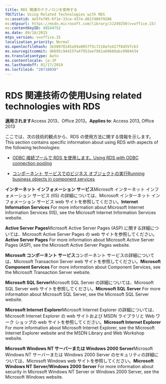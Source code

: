 ```yaml
---
title: RDS 関連のテクノロジを使用する
TOCTitle: Using Related Technologies with RDS
ms:assetid: 4e5fe705-6f1e-33ce-437e-d61fd86f9206
ms:mtpsurl: https://msdn.microsoft.com/library/JJ249250(v=office.15)
ms:contentKeyID: 48544752
ms.date: 09/18/2015
mtps_version: v=office.15
localization_priority: Normal
ms.openlocfilehash: 3e58978145a59a0057f5c7218afe417f8455fcb3
ms.sourcegitcommit: d6695c94415fa47952ee7961a69660abc0904434
ms.translationtype: Auto
ms.contentlocale: ja-JP
ms.lasthandoff: 01/17/2019
ms.locfileid: "28710038"
---
```

# <a name="using-related-technologies-with-rds"></a><span data-ttu-id="b5d80-102">RDS 関連技術の使用</span><span class="sxs-lookup"><span data-stu-id="b5d80-102">Using related technologies with RDS</span></span>

<span data-ttu-id="b5d80-103">**適用されます**Access 2013、Office 2013。</span><span class="sxs-lookup"><span data-stu-id="b5d80-103">**Applies to**: Access 2013, Office 2013</span></span>

<span data-ttu-id="b5d80-104">ここでは、次の技術的観点から、RDS の使用方法に関する情報を示します。</span><span class="sxs-lookup"><span data-stu-id="b5d80-104">This section contains specific information about using RDS with aspects of the following technologies:</span></span>

- [<span data-ttu-id="b5d80-105">ODBC 接続プールで RDS を使用します。</span><span class="sxs-lookup"><span data-stu-id="b5d80-105">Using RDS with ODBC connection pooling</span></span>](using-rds-with-odbc-connection-pooling.md)

- [<span data-ttu-id="b5d80-106">コンポーネント サービスでのビジネス オブジェクトの実行</span><span class="sxs-lookup"><span data-stu-id="b5d80-106">Running business objects in component services</span></span>](running-business-objects-in-component-services.md)

<span data-ttu-id="b5d80-107">**インターネット インフォメーション サービス**Microsoft インターネット インフォメーション サービス (IIS) の詳細については、Microsoft インターネット インフォメーション サービス web サイトを参照してください。</span><span class="sxs-lookup"><span data-stu-id="b5d80-107">**Internet Information Services** For more information about Microsoft Internet Information Services (IIS), see the Microsoft Internet Information Services website.</span></span>

<span data-ttu-id="b5d80-108">**Active Server Pages**Microsoft Active Server Pages (ASP) に関する詳細については、Microsoft Active Server Pages の web サイトを参照してください。</span><span class="sxs-lookup"><span data-stu-id="b5d80-108">**Active Server Pages** For more information about Microsoft Active Server Pages (ASP), see the Microsoft Active Server Pages website.</span></span>

<span data-ttu-id="b5d80-109">**Microsoft コンポーネント サービス**コンポーネント サービスの詳細については、Microsoft Transaction Server web サイトを参照してください。</span><span class="sxs-lookup"><span data-stu-id="b5d80-109">**Microsoft Component Services** For more information about Component Services, see the Microsoft Transaction Server website.</span></span>

<span data-ttu-id="b5d80-110">**Microsoft SQL Server**Microsoft SQL Server の詳細については、Microsoft SQL Server web サイトを参照してください。</span><span class="sxs-lookup"><span data-stu-id="b5d80-110">**Microsoft SQL Server** For more information about Microsoft SQL Server, see the Microsoft SQL Server website.</span></span>

<span data-ttu-id="b5d80-111">**Microsoft Internet Explorer**Microsoft Internet Explorer の詳細については、Microsoft Internet Explorer の web サイトおよび MSDN ライブラリと Web ワーク ショップの web サイトを参照してください。</span><span class="sxs-lookup"><span data-stu-id="b5d80-111">**Microsoft Internet Explorer** For more information about Microsoft Internet Explorer, see the Microsoft Internet Explorer website and the MSDN Library and Web Workshop website.</span></span>

<span data-ttu-id="b5d80-112">**Microsoft Windows NT サーバーまたは Windows 2000 Server**Microsoft Windows NT サーバーまたは Windows 2000 Server のセキュリティの詳細については、Microsoft Windows web サイトを参照してください。</span><span class="sxs-lookup"><span data-stu-id="b5d80-112">**Microsoft Windows NT Server/Windows 2000 Server** For more information about security in Microsoft Windows NT Server or Windows 2000 Server, see the Microsoft Windows website.</span></span>

